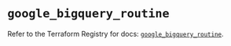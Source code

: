 # `google_bigquery_routine`

Refer to the Terraform Registry for docs: [`google_bigquery_routine`](https://registry.terraform.io/providers/hashicorp/google/5.41.0/docs/resources/bigquery_routine).
